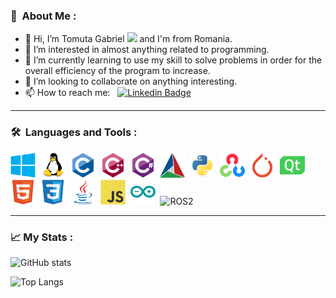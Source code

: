 

### :pushpin: &nbsp;About Me :

- 👋 Hi, I’m Tomuta Gabriel <img src="https://media.giphy.com/media/WUlplcMpOCEmTGBtBW/giphy.gif" width="30"> and I'm from Romania.
- 👀 I’m interested in almost anything related to programming.
- 🌱 I’m currently learning to use my skill to solve problems in order for the overall efficiency of the program to increase.
- 💞️ I’m looking to collaborate on anything interesting.
- 📫 How to reach me: &nbsp; [![Linkedin Badge](https://img.shields.io/badge/-gabyunalaq-blue?style=flat&logo=Linkedin&logoColor=white)](https://www.linkedin.com/in/gabyunalaq)

---

### 🛠 &nbsp;Languages and Tools :

<p>
<img src="https://github.com/devicons/devicon/blob/master/icons/windows8/windows8-original.svg" title="Windows" alt="Windows" width="40" height="40"/>&nbsp;
<img src="https://github.com/devicons/devicon/blob/master/icons/linux/linux-original.svg" title="Linux" alt="Linux" width="40" height="40"/>&nbsp;
<img src="https://github.com/devicons/devicon/blob/master/icons/c/c-original.svg" title="C" alt="C" width="40" height="40"/>&nbsp;
<img src="https://github.com/devicons/devicon/blob/master/icons/cplusplus/cplusplus-original.svg" title="C++" alt="C++" width="40" height="40"/>&nbsp;
<img src="https://github.com/devicons/devicon/blob/master/icons/csharp/csharp-original.svg" title="C#" alt="C#" width="40" height="40"/>&nbsp;
<img src="https://github.com/devicons/devicon/blob/master/icons/cmake/cmake-original.svg" title="Cmake" alt="Cmake" width="40" height="40"/>&nbsp;
<img src="https://github.com/devicons/devicon/blob/master/icons/python/python-original.svg" title="Python" alt="Python" width="40" height="40"/>&nbsp;
<img src="https://github.com/devicons/devicon/blob/master/icons/opencv/opencv-original.svg" title="OpenCV" alt="OpenCV" width="40" height="40"/>&nbsp;
<img src="https://github.com/devicons/devicon/blob/master/icons/pytorch/pytorch-original.svg" title="PyTorch" alt="PyTorch" width="40" height="40"/>&nbsp;
<img src="https://github.com/devicons/devicon/blob/master/icons/qt/qt-original.svg" title="Qt" alt="Qt" width="40" height="40"/>&nbsp;
<img src="https://github.com/devicons/devicon/blob/master/icons/html5/html5-original.svg" title="HTML" alt="HTML" width="40" height="40"/>&nbsp;
<img src="https://github.com/devicons/devicon/blob/master/icons/css3/css3-original.svg" title="CSS" alt="CSS" width="40" height="40"/>&nbsp;
<img src="https://github.com/devicons/devicon/blob/master/icons/java/java-original.svg" title="Java" alt="Java" width="40" height="40"/>&nbsp;
<img src="https://github.com/devicons/devicon/blob/master/icons/javascript/javascript-original.svg" title="JavaScript" alt="JavaScript" width="40" height="40"/>&nbsp;
<img src="https://github.com/devicons/devicon/blob/master/icons/arduino/arduino-original.svg" title="Arduino" alt="Arduino" width="40" height="40"/>&nbsp;
<img src="https://avatars.githubusercontent.com/u/3979232?s=280&v=4" title="ROS2" alt="ROS2" width="40" height="40"/>&nbsp;
</p>

---

### :chart_with_upwards_trend: My Stats :
![GitHub stats](https://github-readme-stats.vercel.app/api?username=GabyUnalaq&show_icons=true&theme=city_lights)

![Top Langs](https://github-readme-stats.vercel.app/api/top-langs/?username=GabyUnalaq&layout=compact&theme=city_lights)

<!---
GabyUnalaq/GabyUnalaq is a ✨ special ✨ repository because its `README.md` (this file) appears on your GitHub profile.
You can click the Preview link to take a look at your changes.

Notes:
 - https://git.io/streak-stats

--->
